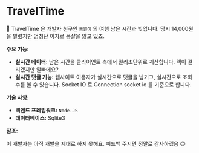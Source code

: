 # TravelTime

👋 TravelTime 은 개발자 친구인 `동원이` 의 여행 남은 시간과 빚입니다.
당시 14,000원을 빌렸지만 엄청난 이자로 몸살을 앓고 있죠.

**주요 기능:**

* **실시간 데이터:** 남은 시간을 클라이언트 측에서 밀리초단위로 계산합니다. 렉이 걸리겠지만 알빠에요?
* **실시간 댓글 기능:** 웹사이트 이용자가 실시간으로 댓글을 남기고, 실시간으로 조회수를 볼 수 있습니다. Socket IO 로 Connection socket io 를 기준으로 합니다.

**기술 사양:**

* **백엔드 프레임워크:** `Node.JS`
* **데이터베이스:** Sqlite3

**참조:**

이 개발자는 아직 개발을 제대로 하지 못해요.
피드백 주시면 정말로 감사하겠음 😊
